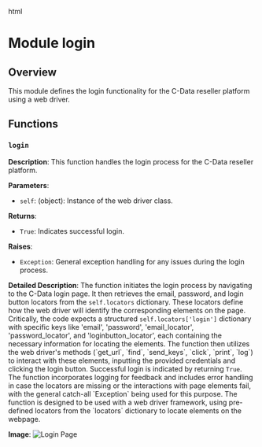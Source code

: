 html
<h1>Module login</h1>

<h2>Overview</h2>
<p>This module defines the login functionality for the C-Data reseller platform using a web driver.</p>

<h2>Functions</h2>

<h3><code>login</code></h3>

<p><strong>Description</strong>: This function handles the login process for the C-Data reseller platform.</p>

<p><strong>Parameters</strong>:</p>
<ul>
  <li><code>self</code>: (object): Instance of the web driver class.</li>
</ul>

<p><strong>Returns</strong>:</p>
<ul>
  <li><code>True</code>: Indicates successful login.</li>
</ul>

<p><strong>Raises</strong>:</p>
<ul>
  <li><code>Exception</code>:  General exception handling for any issues during the login process.</li>
</ul>

<p><strong>Detailed Description</strong>:
The function initiates the login process by navigating to the C-Data login page. It then retrieves the email, password, and login button locators from the <code>self.locators</code> dictionary. These locators define how the web driver will identify the corresponding elements on the page. Critically, the code expects a structured <code>self.locators['login']</code> dictionary with specific keys like 'email', 'password', 'email_locator', 'password_locator', and 'loginbutton_locator', each containing the necessary information for locating the elements.  The function then utilizes the web driver's methods (`get_url`, `find`, `send_keys`, `click`, `print`, `log`) to interact with these elements, inputting the provided credentials and clicking the login button.  Successful login is indicated by returning <code>True</code>. The function incorporates logging for feedback and includes error handling in case the locators are missing or the interactions with page elements fail, with the general catch-all `Exception` being used for this purpose. The function is designed to be used with a web driver framework, using pre-defined locators from the `locators` dictionary to locate elements on the webpage.
</p>
<p><strong>Image</strong>: <img src="login.png" alt="Login Page" /></p>